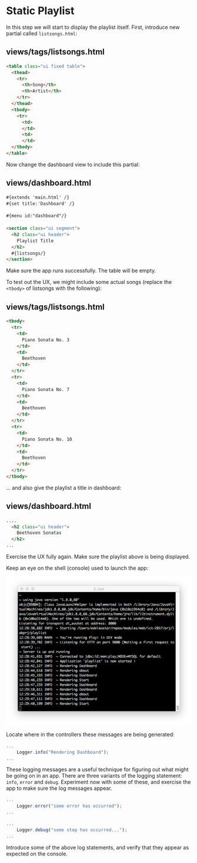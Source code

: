 # Static Playlist

In this step we will start to display the playlist itself. First, introduce new partial called `listsongs.html`:

## views/tags/listsongs.html

~~~html
<table class="ui fixed table">
  <thead>
    <tr>
      <th>Song</th>
      <th>Artist</th>
    </tr>
  </thead>
  <tbody>
    <tr>
      <td>
      </td>
      <td>
      </td>
  </tbody>
</table>
~~~

Now change the dashboard view to include this partial:

## views/dashboard.html

~~~html
#{extends 'main.html' /}
#{set title:'Dashboard' /}

#{menu id:"dashboard"/}

<section class="ui segment">
  <h2 class="ui header">
    Playlist Title
  </h2>
  #{listsongs/}
</section>
~~~

Make sure the app runs successfully. The table will be empty.

To test out the UX, we might include some actual songs (replace the `<tbody>` of listsongs with the following):

## views/tags/listsongs.html

~~~html
<tbody>
  <tr>
    <td>
      Piano Sonata No. 3
    </td>
    <td>
      Beethoven
    </td>
  </tr>
  <tr>
    <td>
      Piano Sonata No. 7
    </td>
    <td>
      Beethoven
    </td>
  </tr>
  <tr>
    <td>
      Piano Sonata No. 10
    </td>
    <td>
      Beethoven
    </td>
  </tr>
</tbody>
~~~

... and also give the playlist a title in dashboard:

## views/dashboard.html

~~~html
....
  <h2 class="ui header">
    Beethoven Sonatas
  </h2>
...
~~~

Exercise the UX fully again. Make sure the playlist above is being displayed. 

Keep an eye on the shell (console) used to launch the app:

![](img/12.png)

Locate where in the controllers these messages are being generated:

~~~js
...
    Logger.info("Rendering Dashboard");
...
~~~

These logging messages are a useful technique for figuring out what might be going on in an app. There are three variants of the logging statement: `info`, `error` and `debug`. Experiment now with some of these, and exercise the app to make sure the log messages appear.

~~~js
...
    Logger.error("some error has occurred");
...
~~~

~~~js
...
    Logger.debug("some step has occurred...");
...
~~~

Introduce some of the above log statements, and verify that they appear as expected on the console.
